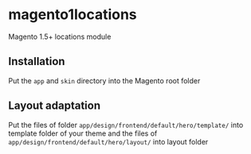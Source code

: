 # magento1locations
Magento 1.5+ locations module

## Installation
Put the ```app``` and ```skin``` directory into the Magento root folder

## Layout adaptation
Put the files of folder ```app/design/frontend/default/hero/template/``` into template folder of your theme and the files of ```app/design/frontend/default/hero/layout/``` into layout folder
